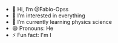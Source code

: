 - 👋 Hi, I’m @Fabio-Opss
- 👀 I’m interested in everything
- 🌱 I’m currently learning physics science
- 😄 Pronouns: He
- ⚡ Fun fact: I'm I

<!---
Fabio-Opss/Fabio-Opss is a ✨ special ✨ repository because its `README.md` (this file) appears on your GitHub profile.
You can click the Preview link to take a look at your changes.
--->
